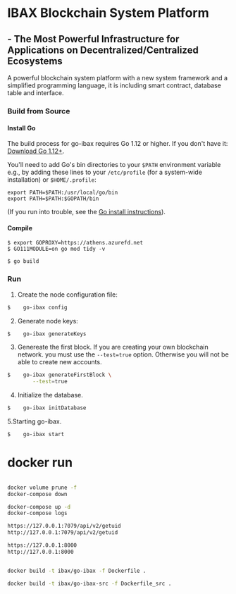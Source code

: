 # IBAX Blockchain System Platform
## - The Most Powerful Infrastructure for Applications on Decentralized/Centralized Ecosystems

A  powerful blockchain system platform with a new system framework and a simplified programming language, it is including smart contract, database table and interface.

### Build from Source

#### Install Go

The build process for go-ibax requires Go 1.12 or higher. If you don't have it: [Download Go 1.12+](https://golang.org/dl/).

You'll need to add Go's bin directories to your `$PATH` environment variable e.g., by adding these lines to your `/etc/profile` (for a system-wide installation) or `$HOME/.profile`:

```
export PATH=$PATH:/usr/local/go/bin
export PATH=$PATH:$GOPATH/bin
```

(If you run into trouble, see the [Go install instructions](https://golang.org/doc/install)).

#### Compile

```
$ export GOPROXY=https://athens.azurefd.net
$ GO111MODULE=on go mod tidy -v

$ go build
```

### Run

1. Create the node configuration file:

```bash
$    go-ibax config
```

2. Generate node keys:

```bash
$    go-ibax generateKeys
```

3. Genereate the first block. If you are creating your own blockchain network. you must use the `--test=true` option. Otherwise you will not be able to create new accounts.

```bash
$    go-ibax generateFirstBlock \
        --test=true
```

4. Initialize the database.

```bash
$    go-ibax initDatabase
```

5.Starting go-ibax.

```bash
$    go-ibax start
```


# docker run

```bash

docker volume prune -f
docker-compose down

docker-compose up -d
docker-compose logs

https://127.0.0.1:7079/api/v2/getuid
http://127.0.0.1:7079/api/v2/getuid

https://127.0.0.1:8000
http://127.0.0.1:8000


docker build -t ibax/go-ibax -f Dockerfile .

docker build -t ibax/go-ibax-src -f Dockerfile_src .

```





